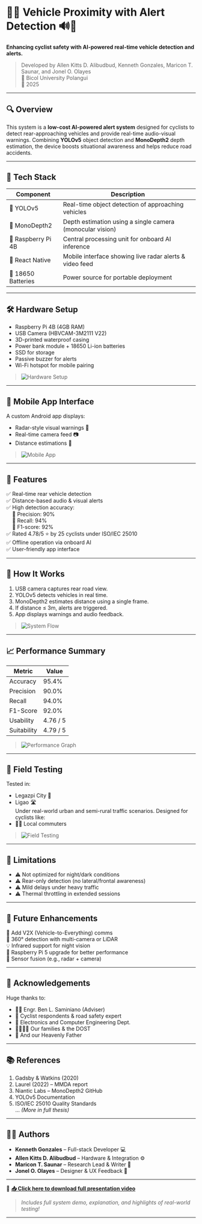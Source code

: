 # 🚴‍♂️ Vehicle Proximity with Alert Detection 🔊📱

**Enhancing cyclist safety with AI-powered real-time vehicle detection and alerts.**

> Developed by Allen Kitts D. Alibudbud, Kenneth Gonzales, Maricon T. Saunar, and Jonel O. Olayes  
> 🏫 Bicol University Polangui  
> 📅 2025

---

## 🔍 Overview

This system is a **low-cost AI-powered alert system** designed for cyclists to detect rear-approaching vehicles and provide real-time audio-visual warnings. Combining **YOLOv5** object detection and **MonoDepth2** depth estimation, the device boosts situational awareness and helps reduce road accidents.

---

## 🧠 Tech Stack

| Component            | Description                                                  |
|---------------------|--------------------------------------------------------------|
| 📸 YOLOv5           | Real-time object detection of approaching vehicles            |
| 📏 MonoDepth2       | Depth estimation using a single camera (monocular vision)     |
| 🍓 Raspberry Pi 4B  | Central processing unit for onboard AI inference              |
| 📱 React Native     | Mobile interface showing live radar alerts & video feed       |
| 🔋 18650 Batteries  | Power source for portable deployment                          |

---

## 🛠️ Hardware Setup

- Raspberry Pi 4B (4GB RAM)
- USB Camera (HBVCAM-3M2111 V22)
- 3D-printed waterproof casing
- Power bank module + 18650 Li-ion batteries
- SSD for storage
- Passive buzzer for alerts
- Wi-Fi hotspot for mobile pairing

> ![Hardware Setup](./assets-for-readme/model.png)

---

## 📲 Mobile App Interface

A custom Android app displays:
- Radar-style visual warnings 🚨
- Real-time camera feed 📷
- Distance estimations 📏

> ![Mobile App](./assets-for-readme/mobile.png)

---

## 🎯 Features

✅ Real-time rear vehicle detection  
✅ Distance-based audio & visual alerts  
✅ High detection accuracy:  
&nbsp;&nbsp;&nbsp;&nbsp;📌 Precision: 90%  
&nbsp;&nbsp;&nbsp;&nbsp;📌 Recall: 94%  
&nbsp;&nbsp;&nbsp;&nbsp;📌 F1-score: 92%  
✅ Rated 4.78/5 ⭐ by 25 cyclists under ISO/IEC 25010  
✅ Offline operation via onboard AI  
✅ User-friendly app interface

---

## 🚦 How It Works

1. USB camera captures rear road view.
2. YOLOv5 detects vehicles in real time.
3. MonoDepth2 estimates distance using a single frame.
4. If distance ≤ 3m, alerts are triggered.
5. App displays warnings and audio feedback.

> ![System Flow](./assets-for-readme/flow.jpg)

---

## 📈 Performance Summary

| Metric     | Value     |
|------------|-----------|
| Accuracy   | 95.4%     |
| Precision  | 90.0%     |
| Recall     | 94.0%     |
| F1-Score   | 92.0%     |
| Usability  | 4.76 / 5  |
| Suitability | 4.79 / 5 |

> ![Performance Graph](./assets-for-readme/matrix.jpg)

---

## 📍 Field Testing

Tested in:
- Legazpi City 🚦
- Ligao 🛣️  
Under real-world urban and semi-rural traffic scenarios. Designed for cyclists like:
- 🧍‍♂️ Local commuters

> ![Field Testing](./assets-for-readme/simulation.gif)

---

## 🔧 Limitations

- ⚠️ Not optimized for night/dark conditions
- ⚠️ Rear-only detection (no lateral/frontal awareness)
- ⚠️ Mild delays under heavy traffic
- ⚠️ Thermal throttling in extended sessions

---

## 🔮 Future Enhancements

🔗 Add V2X (Vehicle-to-Everything) comms  
🎯 360° detection with multi-camera or LiDAR  
💡 Infrared support for night vision  
🚀 Raspberry Pi 5 upgrade for better performance  
📡 Sensor fusion (e.g., radar + camera)

---

## 🙌 Acknowledgements

Huge thanks to:
- 👨‍🏫 Engr. Ben L. Saminiano (Adviser)  
- 👥 Cyclist respondents & road safety expert  
- 🧪 Electronics and Computer Engineering Dept.  
- 👨‍👩‍👧‍👦 Our families & the DOST  
- 🙏 And our Heavenly Father

---

## 📚 References

1. Gadsby & Watkins (2020)  
2. Laurel (2022) – MMDA report  
3. Niantic Labs – MonoDepth2 GitHub  
4. YOLOv5 Documentation  
5. ISO/IEC 25010 Quality Standards  
... _(More in full thesis)_

---

## 👨‍💻 Authors

- **Kenneth Gonzales** – Full-stack Developer 💻  
- **Allen Kitts D. Alibudbud** – Hardware & Integration ⚙️  
- **Maricon T. Saunar** – Research Lead & Writer 📖  
- **Jonel O. Olayes** – Designer & UX Feedback 🧠


---

🎥 **[📥 Click here to download full presentation video](./assets-for-readme/video_presentation.mp4)**
> _Includes full system demo, explanation, and highlights of real-world testing!_

---
